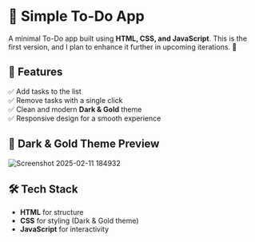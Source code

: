 # 📝 Simple To-Do App

A minimal To-Do app built using **HTML, CSS, and JavaScript**. This is the first version, and I plan to enhance it further in upcoming iterations. 🚀  

## 📌 Features
✅ Add tasks to the list  
✅ Remove tasks with a single click  
✅ Clean and modern **Dark & Gold** theme  
✅ Responsive design for a smooth experience  

## 🎨 Dark & Gold Theme Preview  
![Screenshot 2025-02-11 184932](https://github.com/user-attachments/assets/af7d33f2-bf50-4629-ab57-dfe39866345e)  

## 🛠️ Tech Stack
- **HTML** for structure  
- **CSS** for styling (Dark & Gold theme)  
- **JavaScript** for interactivity  
